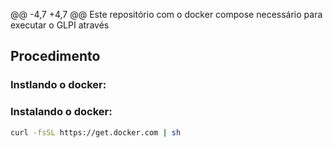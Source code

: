 @@ -4,7 +4,7 @@ Este repositório com o docker compose necessário para executar o GLPI através

## Procedimento

### Instlando o docker:
### Instalando o docker:

```bash
curl -fsSL https://get.docker.com | sh

